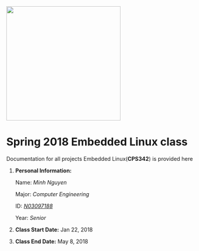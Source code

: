 <img src="https://www.newpaltz.edu/media/identity/logos/newpaltzlogo.jpg" width="300">

# Spring 2018 Embedded Linux class
Documentation for all projects Embedded Linux(**CPS342**) is provided here
1. **Personal Information:**

   Name: *Minh Nguyen* 
   
   Major: *Computer Engineering*  
   
   ID: *[N03097188](https://github.com/N03097188)*  
   
   Year: *Senior*
   
2. **Class Start Date:** Jan 22, 2018
3. **Class End Date:** May 8, 2018
